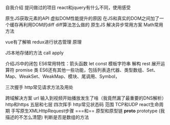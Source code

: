 自我介绍
提问做过的项目
react和jquery有什么不同，使用感受

原生JS获取元素的API
虚拟DOM性能提升的原因
在JS和真实的DOM之间加了一个缓存再利用DOM的diff
    diff算法怎么做的
原生JS
解决异步常用方案
 Math常用方法

vue有了解嘛
redux进行状态管理  原理

JS本地存储的方法
call apply 

介绍JS中的闭包
ES6常用特性：箭头函数 let const 模板字符串 解构 rest 展开运算符 promise 类
    ES6还有其他一些功能，包括列表迭代器、类型数组、Set、Map、WeakSet、WeakMap、模块、尾调用、Symbol，

三次握手
http常见请求方法及用处

跨域解决方案
url 输入到视频开始播放发生了啥（我竟然漏了最重要的DNS解析）
http和https
五层和七层
四次挥手
http常见状态码 范围
TCP和UDP
react生命周期
手写原生XMLHttpRequest步骤
===和==
原型和原型链 __proto__ prototype (我描述的不怎么清楚)
判断是否是数组的方法


